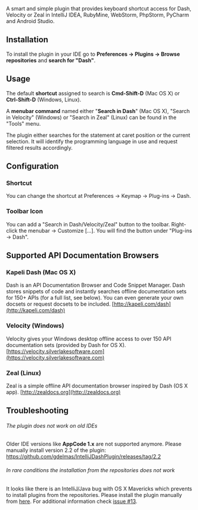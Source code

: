 A smart and simple plugin that provides keyboard shortcut access for Dash, Velocity or Zeal in IntelliJ IDEA, RubyMine, WebStorm, PhpStorm, PyCharm and Android Studio.

## Installation
To install the plugin in your IDE go to **Preferences -> Plugins -> Browse repositories** and **search for "Dash"**.

## Usage
The default **shortcut** assigned to search is **Cmd-Shift-D** (Mac OS X) or **Ctrl-Shift-D** (Windows, Linux). 


A **menubar command** named either "**Search in Dash**" (Mac OS X), "Search in Velocity" (Windows) or "Search in Zeal" (Linux) can be found in the "Tools" menu.


The plugin either searches for the statement at caret position or the current selection. It will identify the programming language in use and request filtered results accordingly.

## Configuration
### Shortcut
You can change the shortcut at Preferences -> Keymap -> Plug-ins -> Dash.

### Toolbar Icon
You can add a "Search in Dash/Velocity/Zeal" button to the toolbar. Right-click the menubar -> Customize […]. You will find the button under "Plug-ins -> Dash".

## Supported API Documentation Browsers
### Kapeli Dash (Mac OS X)
Dash is an API Documentation Browser and Code Snippet Manager. Dash stores snippets of code and instantly searches offline documentation sets for 150+ APIs (for a full list, see below). You can even generate your own docsets or request docsets to be included.
[http://kapeli.com/dash](http://kapeli.com/dash)

### Velocity (Windows)
Velocity gives your Windows desktop offline access to over 150 API documentation sets (provided by Dash for OS X).
[https://velocity.silverlakesoftware.com](https://velocity.silverlakesoftware.com)

### Zeal (Linux)
Zeal is a simple offline API documentation browser inspired by Dash (OS X app).
[http://zealdocs.org](http://zealdocs.org)


## Troubleshooting
###### The plugin does not work on old IDEs
Older IDE versions like **AppCode 1.x** are not supported anymore. Please manually install version 2.2 of the plugin: https://github.com/gdelmas/IntelliJDashPlugin/releases/tag/2.2

###### In rare conditions the installation from the repositories does not work
It looks like there is an IntelliJ/Java bug with OS X Mavericks which prevents to install plugins from the repositories. Please install the plugin manually from [here](https://github.com/gdelmas/IntelliJDashPlugin/releases). For additional information check [issue #13](https://github.com/gdelmas/IntelliJDashPlugin/issues/13).
